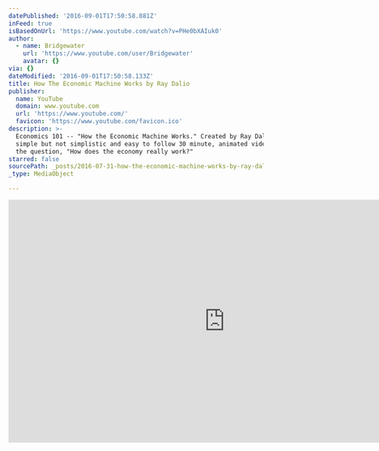 ```yaml
---
datePublished: '2016-09-01T17:50:58.881Z'
inFeed: true
isBasedOnUrl: 'https://www.youtube.com/watch?v=PHe0bXAIuk0'
author:
  - name: Bridgewater
    url: 'https://www.youtube.com/user/Bridgewater'
    avatar: {}
via: {}
dateModified: '2016-09-01T17:50:58.133Z'
title: How The Economic Machine Works by Ray Dalio
publisher:
  name: YouTube
  domain: www.youtube.com
  url: 'https://www.youtube.com/'
  favicon: 'https://www.youtube.com/favicon.ico'
description: >-
  Economics 101 -- "How the Economic Machine Works." Created by Ray Dalio this
  simple but not simplistic and easy to follow 30 minute, animated video answers
  the question, "How does the economy really work?"
starred: false
sourcePath: _posts/2016-07-31-how-the-economic-machine-works-by-ray-dalio.md
_type: MediaObject

---
```

<iframe src="https://cdn.embedly.com/widgets/media.html?src=https%3A%2F%2Fwww.youtube.com%2Fembed%2FPHe0bXAIuk0%3Ffeature%3Doembed&amp;url=http%3A%2F%2Fwww.youtube.com%2Fwatch%3Fv%3DPHe0bXAIuk0&amp;image=https%3A%2F%2Fi.ytimg.com%2Fvi%2FPHe0bXAIuk0%2Fhqdefault.jpg&amp;key=b7d04c9b404c499eba89ee7072e1c4f7&amp;type=text%2Fhtml&amp;schema=youtube" width="854" height="480" scrolling="no" frameborder="0" allowfullscreen="" style=""></iframe>